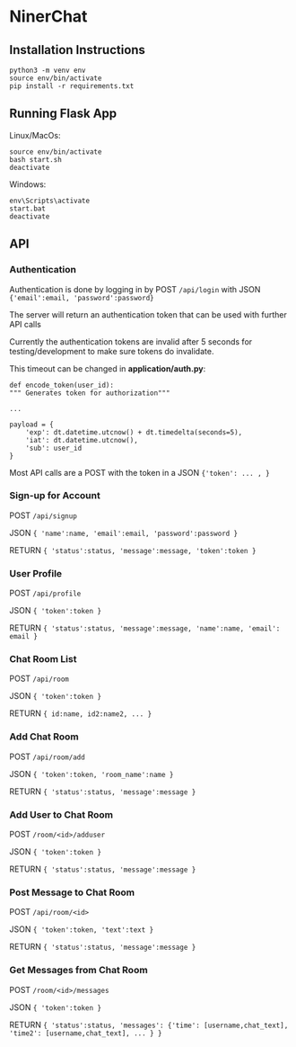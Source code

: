 # NinerChat

## Installation Instructions
`python3 -m venv env`\
`source env/bin/activate`\
`pip install -r requirements.txt`

## Running Flask App

Linux/MacOs:

`source env/bin/activate`\
`bash start.sh`\
`deactivate`

Windows:

`env\Scripts\activate`\
`start.bat`\
`deactivate`

## API

### Authentication

Authentication is done by logging in by POST `/api/login` with JSON `{'email':email, 'password':password}`

The server will return an authentication token that can be used with further API calls

Currently the authentication tokens are invalid after 5 seconds for testing/development to make sure tokens do invalidate.

This timeout can be changed in **application/auth.py**:

    def encode_token(user_id):
    """ Generates token for authorization"""
        
    ...
        
    payload = {
        'exp': dt.datetime.utcnow() + dt.timedelta(seconds=5),
        'iat': dt.datetime.utcnow(),
        'sub': user_id
    }

Most API calls are a POST with the token in a JSON `{'token': ... , }`

### Sign-up for Account
POST `/api/signup` 

JSON `{ 'name':name, 'email':email, 'password':password }`

RETURN `{ 'status':status, 'message':message, 'token':token }`

### User Profile
POST `/api/profile` 

JSON `{ 'token':token }`

RETURN `{ 'status':status, 'message':message, 'name':name, 'email': email }`

### Chat Room List
POST `/api/room` 

JSON `{ 'token':token }`

RETURN `{ id:name, id2:name2, ... }`

### Add Chat Room
POST `/api/room/add` 

JSON `{ 'token':token, 'room_name':name }`

RETURN `{ 'status':status, 'message':message }`

### Add User to Chat Room
POST `/room/<id>/adduser`

JSON `{ 'token':token }`

RETURN `{ 'status':status, 'message':message }`

### Post Message to Chat Room
POST `/api/room/<id>`

JSON `{ 'token':token, 'text':text }`

RETURN `{ 'status':status, 'message':message }`

### Get Messages from Chat Room
POST `/room/<id>/messages`

JSON `{ 'token':token }`

RETURN `{ 'status':status, 'messages': {'time': [username,chat_text], 'time2': [username,chat_text], ... } }`